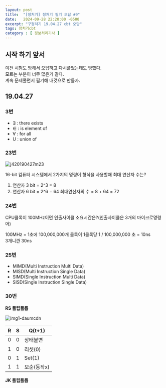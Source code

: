 ```yaml
---
layout: post
title:  "[정처기] 정처기 필기 오답 #9"
date:   2024-09-28 22:20:00 -0500
excerpt: "구정처기 19.04.27 cbt 오답"
tags: 정처기cbt
category : [ 정보처리기사 ]
---
```


## 시작 하기 앞서

이전 시험도 망해서 오답하고 다시풀었는데도 망했다.  
모르는 부분이 너무 많은거 같다.  
계속 문제풀면서 필기해 내것으로 만들자.

## 19.04.27

### 3번

+ ∃ : there exists
+ ∈ : is element of
+ ∀ : for all
+ U : union of

### 23번

<img src="https://i.ibb.co/5h9JHpy/j420190427m23.gif" alt="j420190427m23" border="0">

16-bit 컴퓨터 시스템에서 2가지의 명령어 형식을 사용할때 최대 연산자 수는?  

1. 연산자 3 bit = 2^3 = 8
2. 연산자 6 bit = 2^6 = 64
최대연산자의 수 = 8 + 64 = 72


### 24번

CPU클록이 100MHz이면 인출사이클 소요시간은?(인출사이클은 3개의 마이크로명령어)  

100MHz = 1초에 100,000,000개 클록이 1클록당 1 / 100,000,000 초 = 10ns  
3개니깐 30ns

### 25번

+ MIMD(Multi Instruction Multi Data)
+ MISD(Multi Instruction Single Data)
+ SIMD(Single Instruction Multi Data)
+ SISD(Single Instruction Single Data)

### 30번

**RS 플립플롭**  

<img src="https://i.ibb.co/Hr3Y7JL/img1-daumcdn.png" alt="img1-daumcdn" border="0">


|R|S|Q(t+1)|
|---|---|---|
|0|0|상태불변|
|1|0|리셋(0)|
|0|1|Set(1)|
|1|1|모순(동작x)|


**JK 플립플롭**  

